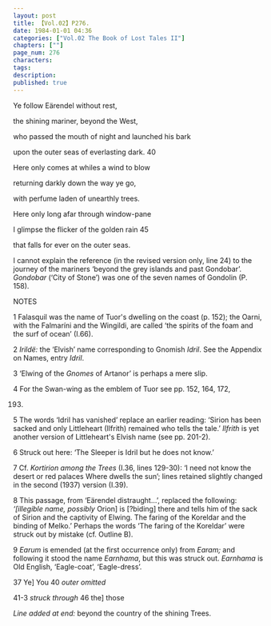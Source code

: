 ```yaml
---
layout: post
title: 【Vol.02】P276.
date: 1984-01-01 04:36
categories: ["Vol.02 The Book of Lost Tales II"]
chapters: [""]
page_num: 276
characters: 
tags: 
description: 
published: true
---
```


<p style="text-indent: 0;">
Ye follow Eärendel without rest,
</p>

the shining mariner, beyond the West,

who passed the mouth of night and launched his bark

upon the outer seas of everlasting dark. 40

Here only comes at whiles a wind to blow

returning darkly down the way ye go,

with perfume laden of unearthly trees.

Here only long afar through window-pane

I glimpse the flicker of the golden rain 45

that falls for ever on the outer seas.

I cannot explain the reference (in the revised version only, line 24) to the journey of the mariners ‘beyond the grey islands and past Gondobar’. <I>Gondobar</I> (‘City of Stone’) was one of the seven names of Gondolin (P. 158).

NOTES

1 Falasquil was the name of Tuor's dwelling on the coast (p. 152); the Oarni, with the Falmaríni and the Wingildi, are called ‘the spirits of the foam and the surf of ocean’ (I.66).

2 <I>Irildë:</I> the ‘Elvish’ name corresponding to Gnomish <I>Idril</I>. See the Appendix on Names, entry <I>Idril</I>.

3 ‘Elwing of the <I>Gnomes</I> of Artanor’ is perhaps a mere slip.

4 For the Swan-wing as the emblem of Tuor see pp. 152, 164, 172,

193.

5 The words ‘Idril has vanished’ replace an earlier reading: ‘Sirion has been sacked and only Littleheart (Ilfrith) remained who tells the tale.’ <I>Ilfrith</I> is yet another version of Littleheart's Elvish name (see pp. 201-2).

6 Struck out here: ‘The Sleeper is Idril but he does not know.’

7 Cf. <I>Kortirion among the Trees</I> (I.36, lines 129-30): ‘I need not know the desert or red palaces Where dwells the sun’; lines retained slightly changed in the second (1937) version (I.39).

8 This passage, from ‘Eärendel distraught...’, replaced the following: <I>‘[illegible name, possibly</I> Orion] is [?biding] there and tells him of the sack of Sirion and the captivity of Elwing. The faring of the Koreldar and the binding of Melko.’ Perhaps the words ‘The faring of the Koreldar’ were struck out by mistake (cf. Outline B).

9 <I>Earum</I> is emended (at the first occurrence only) from <I>Earam;</I> and following it stood the name <I>Earnhama</I>, but this was struck out. <I>Earnhama</I> is Old English, ‘Eagle-coat’, ‘Eagle-dress’.

37 Ye] You 40 <I>outer omitted</I>

41-3 <I>struck through</I> 46 the] those

<I>Line added at end:</I> beyond the country of the shining Trees.

